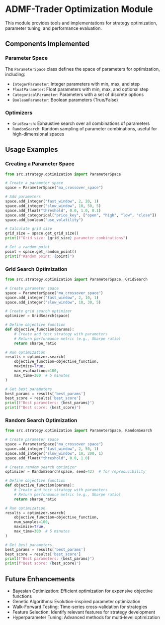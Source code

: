 # ADMF-Trader Optimization Module

This module provides tools and implementations for strategy optimization, parameter tuning, and performance evaluation.

## Components Implemented

### Parameter Space

The `ParameterSpace` class defines the space of parameters for optimization, including:

- `IntegerParameter`: Integer parameters with min, max, and step
- `FloatParameter`: Float parameters with min, max, and optional step
- `CategoricalParameter`: Parameters with a set of discrete options
- `BooleanParameter`: Boolean parameters (True/False)

### Optimizers

- `GridSearch`: Exhaustive search over all combinations of parameters
- `RandomSearch`: Random sampling of parameter combinations, useful for high-dimensional spaces

## Usage Examples

### Creating a Parameter Space

```python
from src.strategy.optimization import ParameterSpace

# Create a parameter space
space = ParameterSpace("ma_crossover_space")

# Add parameters
space.add_integer("fast_window", 2, 20, 1)
space.add_integer("slow_window", 10, 50, 5)
space.add_float("threshold", 0.0, 1.0, 0.1)
space.add_categorical("price_key", ["open", "high", "low", "close"])
space.add_boolean("use_volatility")

# Calculate grid size
grid_size = space.get_grid_size()
print(f"Grid size: {grid_size} parameter combinations")

# Get a random point
point = space.get_random_point()
print(f"Random point: {point}")
```

### Grid Search Optimization

```python
from src.strategy.optimization import ParameterSpace, GridSearch

# Create parameter space
space = ParameterSpace("ma_crossover_space")
space.add_integer("fast_window", 2, 10, 1)
space.add_integer("slow_window", 10, 30, 5)

# Create grid search optimizer
optimizer = GridSearch(space)

# Define objective function
def objective_function(params):
    # Create and test strategy with parameters
    # Return performance metric (e.g., Sharpe ratio)
    return sharpe_ratio

# Run optimization
results = optimizer.search(
    objective_function=objective_function,
    maximize=True,
    max_evaluations=100,
    max_time=300  # 5 minutes
)

# Get best parameters
best_params = results['best_params']
best_score = results['best_score']
print(f"Best parameters: {best_params}")
print(f"Best score: {best_score}")
```

### Random Search Optimization

```python
from src.strategy.optimization import ParameterSpace, RandomSearch

# Create parameter space
space = ParameterSpace("ma_crossover_space")
space.add_integer("fast_window", 2, 50, 1)
space.add_integer("slow_window", 10, 200, 1)
space.add_float("threshold", 0.0, 1.0)

# Create random search optimizer
optimizer = RandomSearch(space, seed=42)  # for reproducibility

# Define objective function
def objective_function(params):
    # Create and test strategy with parameters
    # Return performance metric (e.g., Sharpe ratio)
    return sharpe_ratio

# Run optimization
results = optimizer.search(
    objective_function=objective_function,
    num_samples=100,
    maximize=True,
    max_time=300  # 5 minutes
)

# Get best parameters
best_params = results['best_params']
best_score = results['best_score']
print(f"Best parameters: {best_params}")
print(f"Best score: {best_score}")
```

## Future Enhancements

- Bayesian Optimization: Efficient optimization for expensive objective functions
- Genetic Algorithms: Evolution-inspired parameter optimization
- Walk-Forward Testing: Time-series cross-validation for strategies
- Feature Selection: Identify relevant features for strategy development
- Hyperparameter Tuning: Advanced methods for multi-level optimization
